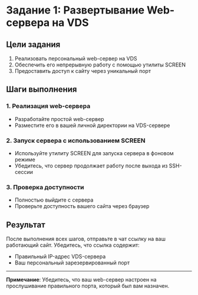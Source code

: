# Задание 1: Развертывание Web-сервера на VDS

## Цели задания

1. Реализовать персональный web-сервер на VDS
2. Обеспечить его непрерывную работу с помощью утилиты SCREEN
3. Предоставить доступ к сайту через уникальный порт

## Шаги выполнения

### 1. Реализация web-сервера

- Разработайте простой web-сервер
- Разместите его в вашей личной директории на VDS-сервере

### 2. Запуск сервера с использованием SCREEN

- Используйте утилиту SCREEN для запуска сервера в фоновом режиме
- Убедитесь, что сервер продолжает работу после выхода из SSH-сессии

### 3. Проверка доступности

- Полностью выйдите с сервера
- Проверьте доступность вашего сайта через браузер

## Результат

После выполнения всех шагов, отправьте в чат ссылку на ваш работающий сайт. 
Убедитесь, что ссылка содержит:
- Правильный IP-адрес VDS-сервера
- Ваш персональный зарезервированный порт

---

**Примечание**: Убедитесь, что ваш web-сервер настроен на прослушивание правильного порта, 
который был вам назначен.
